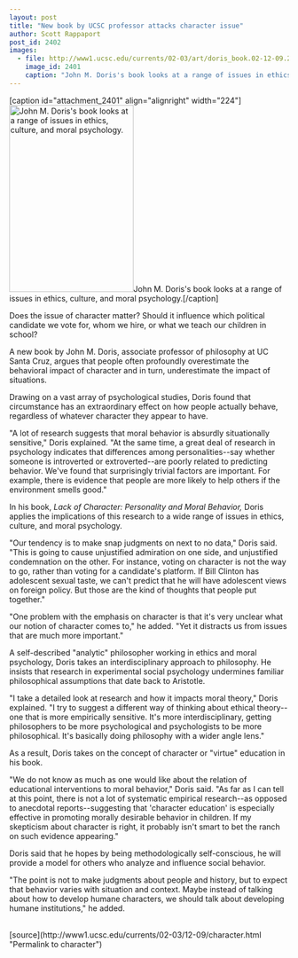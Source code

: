 ```yaml
---
layout: post
title: "New book by UCSC professor attacks character issue"
author: Scott Rappaport
post_id: 2402
images:
  - file: http://www1.ucsc.edu/currents/02-03/art/doris_book.02-12-09.224.jpg
    image_id: 2401
    caption: "John M. Doris's book looks at a range of issues in ethics, culture, and moral psychology."
---
```


[caption id="attachment_2401" align="alignright" width="224"]<a href="http://localhost/mysite/wp-content/uploads/2002/12/doris_book.02-12-09.224.jpg"><img class="size-full wp-image-2401" src="http://localhost/mysite/wp-content/uploads/2002/12/doris_book.02-12-09.224.jpg" alt="John M. Doris's book looks at a range of issues in ethics, culture, and moral psychology." width="224" height="337" /></a>John M. Doris's book looks at a range of issues in ethics, culture, and moral psychology.[/caption]
<p>
  Does the issue of character matter? Should it influence which political candidate we vote for, whom we hire, or what we teach our children in school?
</p>
<p>
  A new book by John M. Doris, associate professor of philosophy at UC Santa Cruz, argues that people often profoundly overestimate the behavioral impact of character and in turn, underestimate the impact of situations.
</p>
<p>
  Drawing on a vast array of psychological studies, Doris found that circumstance has an extraordinary effect on how people actually behave, regardless of whatever character they appear to have.<br>
</p>
<p>
  "A lot of research suggests that moral behavior is absurdly situationally sensitive," Doris explained. "At the same time, a great deal of research in psychology indicates that differences among personalities--say whether someone is introverted or extroverted--are poorly related to predicting behavior. We've found that surprisingly trivial factors are important. For example, there is evidence that people are more likely to help others if the environment smells good."<br>
</p>
<p>
  In his book, <i>Lack of Character: Personality and Moral Behavior,</i> Doris applies the implications of this research to a wide range of issues in ethics, culture, and moral psychology.<br>
</p>
<p>
  "Our tendency is to make snap judgments on next to no data," Doris said. "This is going to cause unjustified admiration on one side, and unjustified condemnation on the other. For instance, voting on character is not the way to go, rather than voting for a candidate's platform. If Bill Clinton has adolescent sexual taste, we can't predict that he will have adolescent views on foreign policy. But those are the kind of thoughts that people put together."<br>
</p>
<p>
  "One problem with the emphasis on character is that it's very unclear what our notion of character comes to," he added. "Yet it distracts us from issues that are much more important."<br>
</p>
<p>
  A self-described "analytic" philosopher working in ethics and moral psychology, Doris takes an interdisciplinary approach to philosophy. He insists that research in experimental social psychology undermines familiar philosophical assumptions that date back to Aristotle.<br>
</p>
<p>
  "I take a detailed look at research and how it impacts moral theory," Doris explained. "I try to suggest a different way of thinking about ethical theory--one that is more empirically sensitive. It's more interdisciplinary, getting philosophers to be more psychological and psychologists to be more philosophical. It's basically doing philosophy with a wider angle lens."<br>
</p>
<p>
  As a result, Doris takes on the concept of character or "virtue" education in his book.<br>
</p>
<p>
  "We do not know as much as one would like about the relation of educational interventions to moral behavior," Doris said. "As far as I can tell at this point, there is not a lot of systematic empirical research--as opposed to anecdotal reports--suggesting that 'character education' is especially effective in promoting morally desirable behavior in children. If my skepticism about character is right, it probably isn't smart to bet the ranch on such evidence appearing."<br>
</p>
<p>
  Doris said that he hopes by being methodologically self-conscious, he will provide a model for others who analyze and influence social behavior.<br>
</p>
<p>
  "The point is not to make judgments about people and history, but to expect that behavior varies with situation and context. Maybe instead of talking about how to develop humane characters, we should talk about developing humane institutions," he added.<br>
  <br>
</p>
[source](http://www1.ucsc.edu/currents/02-03/12-09/character.html "Permalink to character")
